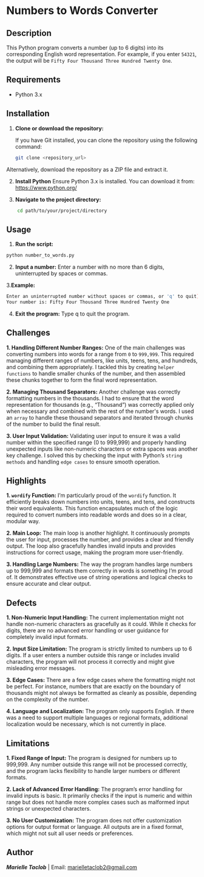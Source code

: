 # Numbers to Words Converter

## Description
This Python program converts a number (up to 6 digits) into its corresponding English word representation. For example, if you enter `54321`, the output will be `Fifty Four Thousand Three Hundred Twenty One`.

## Requirements
- Python 3.x

## Installation

1. **Clone or download the repository:**

   If you have Git installed, you can clone the repository using the following command:
   ```bash
   git clone <repository_url>
   ```
Alternatively, download the repository as a ZIP file and extract it.

2. **Install Python**
Ensure Python 3.x is installed. You can download it from:
https://www.python.org/

3. **Navigate to the project directory:**
```bash
    cd path/to/your/project/directory
```
## Usage
1. **Run the script:**
```bash
python number_to_words.py
```
2. **Input a number:**
Enter a number with no more than 6 digits, uninterrupted by spaces or commas.

3.**Example:**
```bash
Enter an uninterrupted number without spaces or commas, or 'q' to quit): 54321
Your number is: Fifty Four Thousand Three Hundred Twenty One
```
4. **Exit the program:**
Type q to quit the program.

## Challenges

**1. Handling Different Number Ranges:**
One of the main challenges was converting numbers into words for a range from `0` to `999,999`. This required managing different ranges of numbers, like units, teens, tens, and hundreds, and combining them appropriately. I tackled this by creating `helper functions` to handle smaller chunks of the number, and then assembled these chunks together to form the final word representation.

**2. Managing Thousand Separators:**
Another challenge was correctly formatting numbers in the thousands. I had to ensure that the word representation for thousands (e.g., “Thousand”) was correctly applied only when necessary and combined with the rest of the number's words. I used an `array` to handle these thousand separators and iterated through chunks of the number to build the final result.

**3. User Input Validation:**
Validating user input to ensure it was a valid number within the specified range (0 to 999,999) and properly handling unexpected inputs like non-numeric characters or extra spaces was another key challenge. I solved this by checking the input with Python’s `string methods` and handling `edge cases` to ensure smooth operation.

## Highlights

**1. `wordify` Function:**
I’m particularly proud of the `wordify` function. It efficiently breaks down numbers into units, teens, and tens, and constructs their word equivalents. This function encapsulates much of the logic required to convert numbers into readable words and does so in a clear, modular way.

**2. Main Loop:**
The main loop is another highlight. It continuously prompts the user for input, processes the number, and provides a clear and friendly output. The loop also gracefully handles invalid inputs and provides instructions for correct usage, making the program more user-friendly.

**3. Handling Large Numbers:**
The way the program handles large numbers up to 999,999 and formats them correctly in words is something I’m proud of. It demonstrates effective use of string operations and logical checks to ensure accurate and clear output.

## Defects

**1. Non-Numeric Input Handling:**
The current implementation might not handle non-numeric characters as gracefully as it could. While it checks for digits, there are no advanced error handling or user guidance for completely invalid input formats.

**2. Input Size Limitation:**
The program is strictly limited to numbers up to 6 digits. If a user enters a number outside this range or includes invalid characters, the program will not process it correctly and might give misleading error messages.

**3. Edge Cases:**
There are a few edge cases where the formatting might not be perfect. For instance, numbers that are exactly on the boundary of thousands might not always be formatted as cleanly as possible, depending on the complexity of the number.

**4. Language and Localization:**
The program only supports English. If there was a need to support multiple languages or regional formats, additional localization would be necessary, which is not currently in place.

## Limitations

**1. Fixed Range of Input:**
The program is designed for numbers up to 999,999. Any number outside this range will not be processed correctly, and the program lacks flexibility to handle larger numbers or different formats.

**2. Lack of Advanced Error Handling:**
The program’s error handling for invalid inputs is basic. It primarily checks if the input is numeric and within range but does not handle more complex cases such as malformed input strings or unexpected characters.

**3. No User Customization:**
The program does not offer customization options for output format or language. All outputs are in a fixed format, which might not suit all user needs or preferences.

## Author
***Marielle Taclob*** |
Email: marielletaclob2@gmail.com

